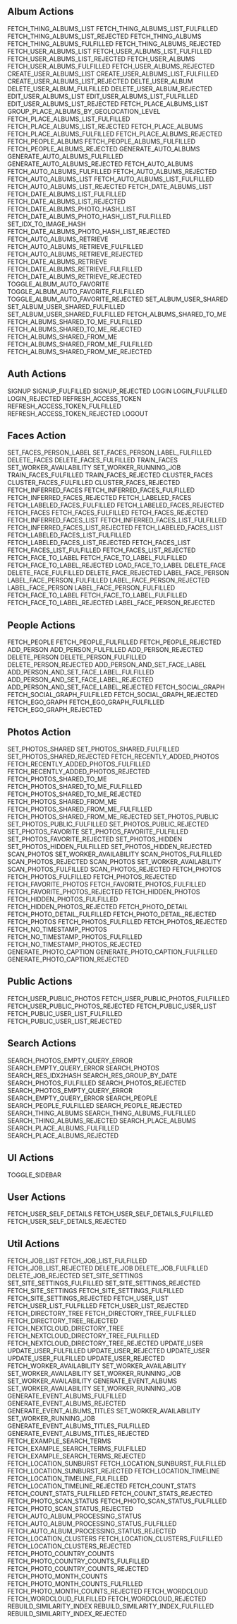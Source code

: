 ## Album Actions

FETCH_THING_ALBUMS_LIST
FETCH_THING_ALBUMS_LIST_FULFILLED
FETCH_THING_ALBUMS_LIST_REJECTED
FETCH_THING_ALBUMS
FETCH_THING_ALBUMS_FULFILLED
FETCH_THING_ALBUMS_REJECTED
FETCH_USER_ALBUMS_LIST
FETCH_USER_ALBUMS_LIST_FULFILLED
FETCH_USER_ALBUMS_LIST_REJECTED
FETCH_USER_ALBUMS
FETCH_USER_ALBUMS_FULFILLED
FETCH_USER_ALBUMS_REJECTED
CREATE_USER_ALBUMS_LIST
CREATE_USER_ALBUMS_LIST_FULFILLED
CREATE_USER_ALBUMS_LIST_REJECTED
DELTE_USER_ALBUM
DELETE_USER_ALBUM_FULFILLED
DELETE_USER_ALBUM_REJECTED
EDIT_USER_ALBUMS_LIST
EDIT_USER_ALBUMS_LIST_FULFILLED
EDIT_USER_ALBUMS_LIST_REJECTED
FETCH_PLACE_ALBUMS_LIST
GROUP_PLACE_ALBUMS_BY_GEOLOCATION_LEVEL
FETCH_PLACE_ALBUMS_LIST_FULFILLED
FETCH_PLACE_ALBUMS_LIST_REJECTED
FETCH_PLACE_ALBUMS
FETCH_PLACE_ALBUMS_FULFILLED
FETCH_PLACE_ALBUMS_REJECTED
FETCH_PEOPLE_ALBUMS
FETCH_PEOPLE_ALBUMS_FULFILLED
FETCH_PEOPLE_ALBUMS_REJECTED
GENERATE_AUTO_ALBUMS
GENERATE_AUTO_ALBUMS_FULFILLED
GENERATE_AUTO_ALBUMS_REJECTED
FETCH_AUTO_ALBUMS
FETCH_AUTO_ALBUMS_FULFILLED
FETCH_AUTO_ALBUMS_REJECTED
FETCH_AUTO_ALBUMS_LIST
FETCH_AUTO_ALBUMS_LIST_FULFILLED
FETCH_AUTO_ALBUMS_LIST_REJECTED
FETCH_DATE_ALBUMS_LIST
FETCH_DATE_ALBUMS_LIST_FULFILLED
FETCH_DATE_ALBUMS_LIST_REJECTED
FETCH_DATE_ALBUMS_PHOTO_HASH_LIST
FETCH_DATE_ALBUMS_PHOTO_HASH_LIST_FULFILLED
SET_IDX_TO_IMAGE_HASH
FETCH_DATE_ALBUMS_PHOTO_HASH_LIST_REJECTED
FETCH_AUTO_ALBUMS_RETRIEVE
FETCH_AUTO_ALBUMS_RETRIEVE_FULFILLED
FETCH_AUTO_ALBUMS_RETRIEVE_REJECTED
FETCH_DATE_ALBUMS_RETRIEVE
FETCH_DATE_ALBUMS_RETRIEVE_FULFILLED
FETCH_DATE_ALBUMS_RETRIEVE_REJECTED
TOGGLE_ALBUM_AUTO_FAVORITE
TOGGLE_ALBUM_AUTO_FAVORITE_FULFILLED
TOGGLE_ALBUM_AUTO_FAVORITE_REJECTED
SET_ALBUM_USER_SHARED
SET_ALBUM_USER_SHARED_FULFILLED
SET_ALBUM_USER_SHARED_FULFILLED
FETCH_ALBUMS_SHARED_TO_ME
FETCH_ALBUMS_SHARED_TO_ME_FULFILLED
FETCH_ALBUMS_SHARED_TO_ME_REJECTED
FETCH_ALBUMS_SHARED_FROM_ME
FETCH_ALBUMS_SHARED_FROM_ME_FULFILLED
FETCH_ALBUMS_SHARED_FROM_ME_REJECTED

## Auth Actions

SIGNUP
SIGNUP_FULFILLED
SIGNUP_REJECTED
LOGIN
LOGIN_FULFILLED
LOGIN_REJECTED
REFRESH_ACCESS_TOKEN
REFRESH_ACCESS_TOKEN_FULFILLED
REFRESH_ACCESS_TOKEN_REJECTED
LOGOUT

## Faces Action

SET_FACES_PERSON_LABEL
SET_FACES_PERSON_LABEL_FULFILLED
DELETE_FACES
DELETE_FACES_FULFILLED
TRAIN_FACES
SET_WORKER_AVAILABILITY
SET_WORKER_RUNNING_JOB
TRAIN_FACES_FULFILLED
TRAIN_FACES_REJECTED
CLUSTER_FACES
CLUSTER_FACES_FULFILLED
CLUSTER_FACES_REJECTED
FETCH_INFERRED_FACES
FETCH_INFERRED_FACES_FULFILLED
FETCH_INFERRED_FACES_REJECTED
FETCH_LABELED_FACES
FETCH_LABELED_FACES_FULFILLED
FETCH_LABELED_FACES_REJECTED
FETCH_FACES
FETCH_FACES_FULFILLED
FETCH_FACES_REJECTED
FETCH_INFERRED_FACES_LIST
FETCH_INFERRED_FACES_LIST_FULFILLED
FETCH_INFERRED_FACES_LIST_REJECTED
FETCH_LABELED_FACES_LIST
FETCH_LABELED_FACES_LIST_FULFILLED
FETCH_LABELED_FACES_LIST_REJECTED
FETCH_FACES_LIST
FETCH_FACES_LIST_FULFILLED
FETCH_FACES_LIST_REJECTED
FETCH_FACE_TO_LABEL
FETCH_FACE_TO_LABEL_FULFILLED
FETCH_FACE_TO_LABEL_REJECTED
LOAD_FACE_TO_LABEL
DELETE_FACE
DELETE_FACE_FULFILLED
DELETE_FACE_REJECTED
LABEL_FACE_PERSON
LABEL_FACE_PERSON_FULFILLED
LABEL_FACE_PERSON_REJECTED
LABEL_FACE_PERSON
LABEL_FACE_PERSON_FULFILLED
FETCH_FACE_TO_LABEL
FETCH_FACE_TO_LABEL_FULFILLED
FETCH_FACE_TO_LABEL_REJECTED
LABEL_FACE_PERSON_REJECTED

## People Actions

FETCH_PEOPLE
FETCH_PEOPLE_FULFILLED
FETCH_PEOPLE_REJECTED
ADD_PERSON
ADD_PERSON_FULFILLED
ADD_PERSON_REJECTED
DELETE_PERSON
DELETE_PERSON_FULFILLED
DELETE_PERSON_REJECTED
ADD_PERSON_AND_SET_FACE_LABEL
ADD_PERSON_AND_SET_FACE_LABEL_FULFILLED
ADD_PERSON_AND_SET_FACE_LABEL_REJECTED
ADD_PERSON_AND_SET_FACE_LABEL_REJECTED
FETCH_SOCIAL_GRAPH
FETCH_SOCIAL_GRAPH_FULFILLED
FETCH_SOCIAL_GRAPH_REJECTED
FETCH_EGO_GRAPH
FETCH_EGO_GRAPH_FULFILLED
FETCH_EGO_GRAPH_REJECTED

## Photos Action

SET_PHOTOS_SHARED
SET_PHOTOS_SHARED_FULFILLED
SET_PHOTOS_SHARED_REJECTED
FETCH_RECENTLY_ADDED_PHOTOS
FETCH_RECENTLY_ADDED_PHOTOS_FULFILLED
FETCH_RECENTLY_ADDED_PHOTOS_REJECTED
FETCH_PHOTOS_SHARED_TO_ME
FETCH_PHOTOS_SHARED_TO_ME_FULFILLED
FETCH_PHOTOS_SHARED_TO_ME_REJECTED
FETCH_PHOTOS_SHARED_FROM_ME
FETCH_PHOTOS_SHARED_FROM_ME_FULFILLED
FETCH_PHOTOS_SHARED_FROM_ME_REJECTED
SET_PHOTOS_PUBLIC
SET_PHOTOS_PUBLIC_FULFILLED
SET_PHOTOS_PUBLIC_REJECTED
SET_PHOTOS_FAVORITE
SET_PHOTOS_FAVORITE_FULFILLED
SET_PHOTOS_FAVORITE_REJECTED
SET_PHOTOS_HIDDEN
SET_PHOTOS_HIDDEN_FULFILLED
SET_PHOTOS_HIDDEN_REJECTED
SCAN_PHOTOS
SET_WORKER_AVAILABILITY
SCAN_PHOTOS_FULFILLED
SCAN_PHOTOS_REJECTED
SCAN_PHOTOS
SET_WORKER_AVAILABILITY
SCAN_PHOTOS_FULFILLED
SCAN_PHOTOS_REJECTED
FETCH_PHOTOS
FETCH_PHOTOS_FULFILLED
FETCH_PHOTOS_REJECTED
FETCH_FAVORITE_PHOTOS
FETCH_FAVORITE_PHOTOS_FULFILLED
FETCH_FAVORITE_PHOTOS_REJECTED
FETCH_HIDDEN_PHOTOS
FETCH_HIDDEN_PHOTOS_FULFILLED
FETCH_HIDDEN_PHOTOS_REJECTED
FETCH_PHOTO_DETAIL
FETCH_PHOTO_DETAIL_FULFILLED
FETCH_PHOTO_DETAIL_REJECTED
FETCH_PHOTOS
FETCH_PHOTOS_FULFILLED
FETCH_PHOTOS_REJECTED
FETCH_NO_TIMESTAMP_PHOTOS
FETCH_NO_TIMESTAMP_PHOTOS_FULFILLED
FETCH_NO_TIMESTAMP_PHOTOS_REJECTED
GENERATE_PHOTO_CAPTION
GENERATE_PHOTO_CAPTION_FULFILLED
GENERATE_PHOTO_CAPTION_REJECTED

## Public Actions

FETCH_USER_PUBLIC_PHOTOS
FETCH_USER_PUBLIC_PHOTOS_FULFILLED
FETCH_USER_PUBLIC_PHOTOS_REJECTED
FETCH_PUBLIC_USER_LIST
FETCH_PUBLIC_USER_LIST_FULFILLED
FETCH_PUBLIC_USER_LIST_REJECTED

## Search Actions

SEARCH_PHOTOS_EMPTY_QUERY_ERROR
SEARCH_EMPTY_QUERY_ERROR
SEARCH_PHOTOS
SEARCH_RES_IDX2HASH
SEARCH_RES_GROUP_BY_DATE
SEARCH_PHOTOS_FULFILLED
SEARCH_PHOTOS_REJECTED
SEARCH_PHOTOS_EMPTY_QUERY_ERROR
SEARCH_EMPTY_QUERY_ERROR
SEARCH_PEOPLE
SEARCH_PEOPLE_FULFILLED
SEARCH_PEOPLE_REJECTED
SEARCH_THING_ALBUMS
SEARCH_THING_ALBUMS_FULFILLED
SEARCH_THING_ALBUMS_REJECTED
SEARCH_PLACE_ALBUMS
SEARCH_PLACE_ALBUMS_FULFILLED
SEARCH_PLACE_ALBUMS_REJECTED

## UI Actions

TOGGLE_SIDEBAR

## User Actions

FETCH_USER_SELF_DETAILS
FETCH_USER_SELF_DETAILS_FULFILLED
FETCH_USER_SELF_DETAILS_REJECTED

## Util Actions

FETCH_JOB_LIST
FETCH_JOB_LIST_FULFILLED
FETCH_JOB_LIST_REJECTED
DELETE_JOB
DELETE_JOB_FULFILLED
DELETE_JOB_REJECTED
SET_SITE_SETTINGS
SET_SITE_SETTINGS_FULFILLED
SET_SITE_SETTINGS_REJECTED
FETCH_SITE_SETTINGS
FETCH_SITE_SETTINGS_FULFILLED
FETCH_SITE_SETTINGS_REJECTED
FETCH_USER_LIST
FETCH_USER_LIST_FULFILLED
FETCH_USER_LIST_REJECTED
FETCH_DIRECTORY_TREE
FETCH_DIRECTORY_TREE_FULFILLED
FETCH_DIRECTORY_TREE_REJECTED
FETCH_NEXTCLOUD_DIRECTORY_TREE
FETCH_NEXTCLOUD_DIRECTORY_TREE_FULFILLED
FETCH_NEXTCLOUD_DIRECTORY_TREE_REJECTED
UPDATE_USER
UPDATE_USER_FULFILLED
UPDATE_USER_REJECTED
UPDATE_USER
UPDATE_USER_FULFILLED
UPDATE_USER_REJECTED
FETCH_WORKER_AVAILABILITY
SET_WORKER_AVAILABILITY
SET_WORKER_AVAILABILITY
SET_WORKER_RUNNING_JOB
SET_WORKER_AVAILABILITY
GENERATE_EVENT_ALBUMS
SET_WORKER_AVAILABILITY
SET_WORKER_RUNNING_JOB
GENERATE_EVENT_ALBUMS_FULFILLED
GENERATE_EVENT_ALBUMS_REJECTED
GENERATE_EVENT_ALBUMS_TITLES
SET_WORKER_AVAILABILITY
SET_WORKER_RUNNING_JOB
GENERATE_EVENT_ALBUMS_TITLES_FULFILLED
GENERATE_EVENT_ALBUMS_TITLES_REJECTED
FETCH_EXAMPLE_SEARCH_TERMS
FETCH_EXAMPLE_SEARCH_TERMS_FULFILLED
FETCH_EXAMPLE_SEARCH_TERMS_REJECTED
FETCH_LOCATION_SUNBURST
FETCH_LOCATION_SUNBURST_FULFILLED
FETCH_LOCATION_SUNBURST_REJECTED
FETCH_LOCATION_TIMELINE
FETCH_LOCATION_TIMELINE_FULFILLED
FETCH_LOCATION_TIMELINE_REJECTED
FETCH_COUNT_STATS
FETCH_COUNT_STATS_FULFILLED
FETCH_COUNT_STATS_REJECTED
FETCH_PHOTO_SCAN_STATUS
FETCH_PHOTO_SCAN_STATUS_FULFILLED
FETCH_PHOTO_SCAN_STATUS_REJECTED
FETCH_AUTO_ALBUM_PROCESSING_STATUS
FETCH_AUTO_ALBUM_PROCESSING_STATUS_FULFILLED
FETCH_AUTO_ALBUM_PROCESSING_STATUS_REJECTED
FETCH_LOCATION_CLUSTERS
FETCH_LOCATION_CLUSTERS_FULFILLED
FETCH_LOCATION_CLUSTERS_REJECTED
FETCH_PHOTO_COUNTRY_COUNTS
FETCH_PHOTO_COUNTRY_COUNTS_FULFILLED
FETCH_PHOTO_COUNTRY_COUNTS_REJECTED
FETCH_PHOTO_MONTH_COUNTS
FETCH_PHOTO_MONTH_COUNTS_FULFILLED
FETCH_PHOTO_MONTH_COUNTS_REJECTED
FETCH_WORDCLOUD
FETCH_WORDCLOUD_FULFILLED
FETCH_WORDCLOUD_REJECTED
REBUILD_SIMILARITY_INDEX
REBUILD_SIMILARITY_INDEX_FULFILLED
REBUILD_SIMILARITY_INDEX_REJECTED